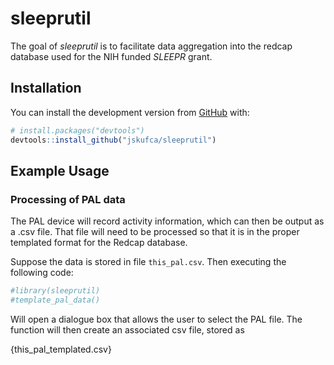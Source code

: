 
<!-- README.md is generated from README.Rmd. Please edit that file -->

# sleeprutil

<!-- badges: start -->
<!-- badges: end -->

The goal of *sleeprutil* is to facilitate data aggregation into the
redcap database used for the NIH funded *SLEEPR* grant.

## Installation

You can install the development version from
[GitHub](https://github.com/) with:

``` r
# install.packages("devtools")
devtools::install_github("jskufca/sleeprutil")
```

## Example Usage

### Processing of PAL data

The PAL device will record activity information, which can then be
output as a .csv file. That file will need to be processed so that it is
in the proper templated format for the Redcap database.

Suppose the data is stored in file `this_pal.csv`. Then executing the
following code:

``` r
#library(sleeprutil)
#template_pal_data()
```

Will open a dialogue box that allows the user to select the PAL file.
The function will then create an associated csv file, stored as

{this\_pal\_templated.csv}
